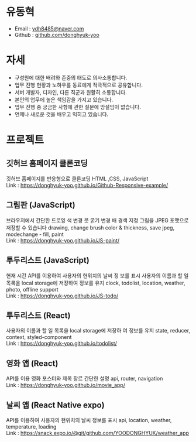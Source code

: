 # 유동혁

* Email : ydh8485@naver.com
* Github : [github.com/donghyuk-yoo](https://github.com/donghyuk-yoo)

# 자세
* 구성원에 대한 배려와 존중의 태도로 의사소통합니다.
* 업무 진행 현황과 노하우를 동료에게 적극적으로 공유합니다.
* 서버 개발자, 디자인, 다른 직군과 원활히 소통합니다.
* 본인의 업무에 높은 책임감을 가지고 있습니다.
* 업무 진행 중 궁금한 사항에 관한 질문에 망설임이 없습니다.
* 언제나 새로운 것을 배우고 익히고 있습니다.

# 프로젝트
## 깃허브 홈페이지 클론코딩
깃허브 홈페이지를 반응형으로 클론코딩
HTML ,CSS, JavaScript  
Link : https://donghyuk-yoo.github.io/Github-Responsive-example/

## 그림판 (JavaScript)
브라우저에서 간단한 드로잉 색 변경 붓 굵기 변경 배
경색 지정 그림을 JPEG 포맷으로 저장할 수 있습니다
drawing, change brush color & thickness, save jpeg, modechange - fill, paint  
Link : https://donghyuk-yoo.github.io/JS-paint/

## 투두리스트 (JavaScript)
현재 시간 API를 이용하여 사용자의 현위치의 날씨 정
보를 표시 사용자의 이름과 할 일 목록을 local
storage에 저장하여 정보를 유지
clock, todolist, location, weather, photo, offline support  
Link : https://donghyuk-yoo.github.io/JS-todo/

## 투두리스트 (React)
사용자의 이름과 할 일 목록을 local storage에 저장하
여 정보를 유지
state, reducer, context, styled-component  
Link : https://donghyuk-yoo.github.io/todolist/

## 영화 앱 (React)
API를 이용 영화 포스터와 제목 장르 간단한 설명
api, router, navigation  
Link : https://donghyuk-yoo.github.io/movie_app/

## 날씨 앱 (React Native expo)
API를 이용하여 사용자의 현위치의 날씨 정보를 표시
api, location, weather, temperature, loading  
Link : https://snack.expo.io/@git/github.com/YOODONGHYUK/weather_app
